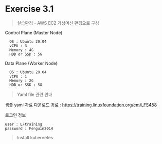 # Exercise 3.1


> 실습환경 - AWS EC2 가상머신 환경으로 구성

Control Plane (Master Node)
```
  OS : Ubuntu 20.04
  vCPU : 3
  Memory : 4G
  HDD or SSD : 5G
```
Data Plane (Worker Node)
```
  OS : Ubuntu 20.04
  vCPU : 1
  Memory : 2G
  HDD or SSD : 5G
```

> Yaml file 관련 안내

샘플 yaml 자료 다운로드 경로 : https://training.linuxfoundation.org/cm/LFS458

로그인 정보
```
user : LFtraining
password : Penguin2014
```

> Install kubernetes
